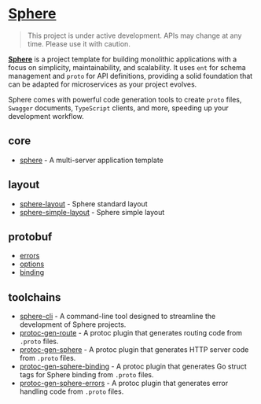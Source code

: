 # [Sphere](https://github.com/go-sphere/sphere)

> This project is under active development. APIs may change at any time. Please use it with caution.

[**Sphere**](https://github.com/go-sphere/sphere) is a project template for building monolithic applications with a focus on simplicity, maintainability, and scalability. It uses `ent` for schema management and `proto` for API definitions, providing a solid foundation that can be adapted for microservices as your project evolves.

Sphere comes with powerful code generation tools to create `proto` files, `Swagger` documents, `TypeScript` clients, and
more, speeding up your development workflow.

## core
- [sphere](https://github.com/go-sphere/sphere) - A multi-server application template

## layout
- [sphere-layout](https://github.com/go-sphere/sphere-layout) - Sphere standard layout
- [sphere-simple-layout](https://github.com/go-sphere/sphere-simple-layout) - Sphere simple layout

## protobuf
- [errors](https://buf.build/go-sphere/errors)
- [options](https://buf.build/go-sphere/options)
- [binding](https://buf.build/go-sphere/binding)

## toolchains
- [sphere-cli](https://github.com/go-sphere/sphere-cli) - A command-line tool designed to streamline the development of Sphere projects.
- [protoc-gen-route](https://github.com/go-sphere/protoc-gen-route) - A protoc plugin that generates routing code from `.proto` files.
- [protoc-gen-sphere](https://github.com/go-sphere/protoc-gen-sphere) - A protoc plugin that generates HTTP server code from `.proto` files.
- [protoc-gen-sphere-binding](https://github.com/go-sphere/protoc-gen-sphere-binding) - A protoc plugin that generates Go struct tags for Sphere binding from `.proto` files.
- [protoc-gen-sphere-errors](https://github.com/go-sphere/protoc-gen-sphere-errors) - A protoc plugin that generates error handling code from `.proto` files.
